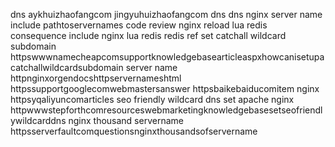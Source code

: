 dns aykhuizhaofangcom jingyuhuizhaofangcom dns dns nginx server name include pathtoservernames code review nginx reload lua redis consequence include nginx lua redis redis ref set catchall wildcard subdomain httpswwwnamecheapcomsupportknowledgebasearticleaspxhowcanisetupacatchallwildcardsubdomain server name httpnginxorgendocshttpservernameshtml httpssupportgooglecomwebmastersanswer httpsbaikebaiducomitem nginx httpsyqaliyuncomarticles seo friendly wildcard dns set apache nginx httpwwwstepforthcomresourceswebmarketingknowledgebasesetseofriendlywildcarddns nginx thousand servername httpsserverfaultcomquestionsnginxthousandsofservername